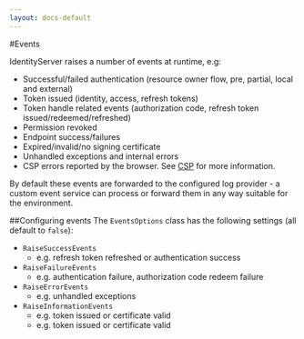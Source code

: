 ```yaml
---
layout: docs-default
---
```


#Events

IdentityServer raises a number of events at runtime, e.g:

* Successful/failed authentication (resource owner flow, pre, partial, local and external)
* Token issued (identity, access, refresh tokens)
* Token handle related events (authorization code, refresh token issued/redeemed/refreshed)
* Permission revoked
* Endpoint success/failures
* Expired/invalid/no signing certificate
* Unhandled exceptions and internal errors
* CSP errors reported by the browser. See [CSP](../advanced/csp.html) for more information.

By default these events are forwarded to the configured log provider -
a custom event service can process or forward them in any way suitable for the environment.

##Configuring events
The `EventsOptions` class has the following settings (all default to `false`):

* `RaiseSuccessEvents`
    * e.g. refresh token refreshed or authentication success
* `RaiseFailureEvents`
    * e.g. authentication failure, authorization code redeem failure
* `RaiseErrorEvents`
    * e.g. unhandled exceptions
* `RaiseInformationEvents`
    * e.g. token issued or certificate valid
    * e.g. token issued or certificate valid
    
